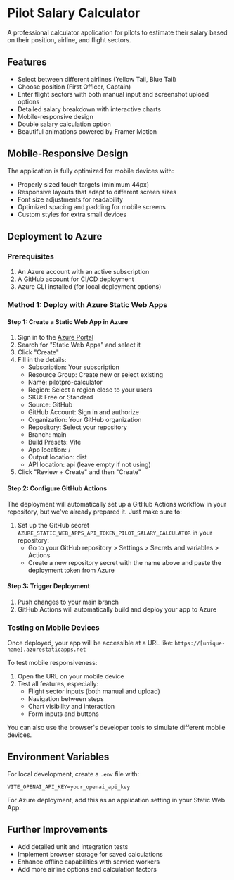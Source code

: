 # Pilot Salary Calculator

A professional calculator application for pilots to estimate their salary based on their position, airline, and flight sectors.

## Features

- Select between different airlines (Yellow Tail, Blue Tail)
- Choose position (First Officer, Captain)
- Enter flight sectors with both manual input and screenshot upload options
- Detailed salary breakdown with interactive charts
- Mobile-responsive design
- Double salary calculation option
- Beautiful animations powered by Framer Motion

## Mobile-Responsive Design

The application is fully optimized for mobile devices with:
- Properly sized touch targets (minimum 44px)
- Responsive layouts that adapt to different screen sizes
- Font size adjustments for readability
- Optimized spacing and padding for mobile screens
- Custom styles for extra small devices

## Deployment to Azure

### Prerequisites

1. An Azure account with an active subscription
2. A GitHub account for CI/CD deployment
3. Azure CLI installed (for local deployment options)

### Method 1: Deploy with Azure Static Web Apps

#### Step 1: Create a Static Web App in Azure

1. Sign in to the [Azure Portal](https://portal.azure.com)
2. Search for "Static Web Apps" and select it
3. Click "Create"
4. Fill in the details:
   - Subscription: Your subscription
   - Resource Group: Create new or select existing
   - Name: pilotpro-calculator
   - Region: Select a region close to your users
   - SKU: Free or Standard
   - Source: GitHub
   - GitHub Account: Sign in and authorize
   - Organization: Your GitHub organization
   - Repository: Select your repository
   - Branch: main
   - Build Presets: Vite
   - App location: /
   - Output location: dist
   - API location: api (leave empty if not using)
5. Click "Review + Create" and then "Create"

#### Step 2: Configure GitHub Actions

The deployment will automatically set up a GitHub Actions workflow in your repository, but we've already prepared it. Just make sure to:

1. Set up the GitHub secret `AZURE_STATIC_WEB_APPS_API_TOKEN_PILOT_SALARY_CALCULATOR` in your repository:
   - Go to your GitHub repository > Settings > Secrets and variables > Actions
   - Create a new repository secret with the name above and paste the deployment token from Azure

#### Step 3: Trigger Deployment

1. Push changes to your main branch
2. GitHub Actions will automatically build and deploy your app to Azure

### Testing on Mobile Devices

Once deployed, your app will be accessible at a URL like:
`https://[unique-name].azurestaticapps.net`

To test mobile responsiveness:
1. Open the URL on your mobile device
2. Test all features, especially:
   - Flight sector inputs (both manual and upload)
   - Navigation between steps
   - Chart visibility and interaction
   - Form inputs and buttons

You can also use the browser's developer tools to simulate different mobile devices.

## Environment Variables

For local development, create a `.env` file with:

```
VITE_OPENAI_API_KEY=your_openai_api_key
```

For Azure deployment, add this as an application setting in your Static Web App.

## Further Improvements

- Add detailed unit and integration tests
- Implement browser storage for saved calculations
- Enhance offline capabilities with service workers
- Add more airline options and calculation factors
